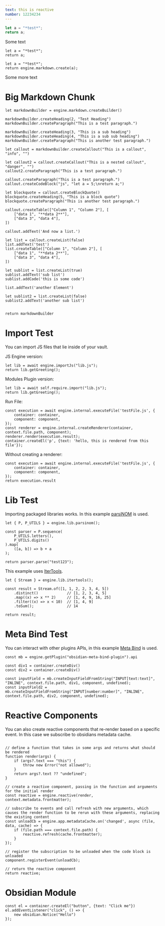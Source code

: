 ```yaml
---
text: this is reactive
number: 12234234
---
```


```js
let a = "*test*";
return a;
```

Some text
```js-engine
let a = "*test*";
return a;
```

```js-engine
let a = "*test*";
return engine.markdown.create(a);
```
Some more text

# Big Markdown Chunk

```js-engine
let markdownBuilder = engine.markdown.createBuilder()

markdownBuilder.createHeading(2, "Test Heading")
markdownBuilder.createParagraph("This is a test paragraph.")

markdownBuilder.createHeading(3, "This is a sub heading")
markdownBuilder.createHeading(4, "This is a sub sub heading")
markdownBuilder.createParagraph("This is another test paragraph.")

let callout = markdownBuilder.createCallout("This is a callout", "info", "")

let callout2 = callout.createCallout("This is a nested callout", "danger", "")
callout2.createParagraph("This is a test paragraph.")

callout.createParagraph("This is a test paragraph.")
callout.createCodeBlock("js", "let a = 5;\nreturn a;")

let blockquote = callout.createBlockQuote()
blockquote.createHeading(5, "This is a block quote")
blockquote.createParagraph("This is another test paragraph.")

callout.createTable(["Column 1", "Column 2"], [
	["data 1", "**data 2**"],
	["data 3", "data 4"],
])

callout.addText('And now a list.')

let list = callout.createList(false)
list.addText('test')
list.createTable(["Column 1", "Column 2"], [
	["data 1", "**data 2**"],
	["data 3", "data 4"],
])

let sublist = list.createList(true)
sublist.addText('sub list')
sublist.addCode('this is some code')

list.addText('another Element')

let sublist2 = list.createList(false)
sublist2.addText('another sub list')


return markdownBuilder
```

# Import Test

You can import JS files that lie inside of your vault.

JS Engine version:

```js-engine
let lib = await engine.importJs("lib.js");
return lib.getGreeting();
```

Modules Plugin version:

```js-engine
let lib = await self.require.import("lib.js");
return lib.getGreeting();
```

Run File:

```js-engine
const execution = await engine.internal.executeFile('testFile.js', {
	container: container,
	component: component,
});
const renderer = engine.internal.createRenderer(container, context.file.path, component);
renderer.render(execution.result);
container.createEl('p', {text: 'hello, this is rendered from this file'});
```

Without creating a renderer:

```js-engine
const execution = await engine.internal.executeFile('testFile.js', {
	container: container,
	component: component,
});
return execution.result
```

# Lib Test

Importing packaged libraries works. In this example [parsiNOM](https://github.com/mProjectsCode/parsiNOM) is used.

```js-engine
let { P, P_UTILS } = engine.lib.parsinom();

const parser = P.sequence(
	P_UTILS.letters(), 
	P_UTILS.digits()
).map(
	([a, b]) => b + a
);

return parser.parse("test123");
```

This example uses [IterTools](https://github.com/Smoren/itertools-ts).

```js-engine
let { Stream } = engine.lib.itertools();

const result = Stream.of([1, 1, 2, 2, 3, 4, 5])
	.distinct()             // [1, 2, 3, 4, 5]
	.map((x) => x ** 2)     // [1, 4, 9, 16, 25]
	.filter((x) => x < 10)  // [1, 4, 9]
	.toSum();               // 14

return result;
```

# Meta Bind Test

You can interact with other plugins APIs, in this example [Meta Bind](https://github.com/mProjectsCode/obsidian-meta-bind-plugin) is used.

```js-engine
const mb = engine.getPlugin("obsidian-meta-bind-plugin").api

const div1 = container.createDiv()
const div2 = container.createDiv()

const inputField = mb.createInputFieldFromString("INPUT[text:text]", "INLINE", context.file.path, div1, component, undefined);
const inputField2 = mb.createInputFieldFromString("INPUT[number:number]", "INLINE", context.file.path, div2, component, undefined);
```

# Reactive Components

You can also create reactive components that re-render based on a specific event. In this case we subscribe to obsidians metadata cache.

```js-engine

// define a function that takes in some args and returns what should be rendered
function render(args) {
	if (args?.text === "this") {
		throw new Error("not allowed");
	}
	return args?.text ?? "undefined";
}

// create a reactive component, passing in the function and arguments for the initial render
const reactive = engine.reactive(render, context.metadata.frontmatter);

// subscribe to events and call refresh with new arguments, which causes the render function to be rerun with these arguments, replacing the existing content
const unloadCb = engine.app.metadataCache.on('changed', async (file, data, cache) => { 
	if (file.path === context.file.path) { 
		reactive.refresh(cache.frontmatter);
	}
}); 

// register the subscription to be unloaded when the code block is unloaded
component.registerEvent(unloadCb);

// return the reactive component
return reactive;
```

# Obsidian Module

```js-engine
const el = container.createEl("button", {text: "Click me"})
el.addEventListener("click", () => {
	new obsidian.Notice("Hello")
});
```